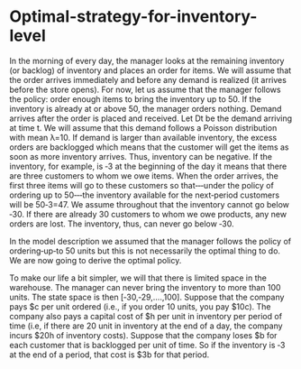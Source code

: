 # Optimal-strategy-for-inventory-level
In the morning of every day, the manager looks at the remaining inventory (or backlog) of inventory and places an order for items. We will assume that the order arrives immediately and before any demand is realized (it arrives before the store opens). For now, let us assume that the manager follows the policy: order enough items to bring the inventory up to 50. If the inventory is already at or above 50, the manager orders nothing.
Demand arrives after the order is placed and received. Let Dt be the demand arriving at time t. We will assume that this demand follows a Poisson distribution with mean λ=10.
If demand is larger than available inventory, the excess orders are backlogged which means that the customer will get the items as soon as more inventory arrives. Thus, inventory can be negative. If the inventory, for example, is ‐3 at the beginning of the day it means that there are three customers to whom we owe items. When the order arrives, the first three items will go to these customers so that‐‐‐under the policy of ordering up to 50‐‐‐the inventory available for the next‐period customers will be 50‐3=47.
We assume throughout that the inventory cannot go below ‐30. If there are already 30 customers to whom we owe products, any new orders are lost. The inventory, thus, can never go below ‐30.

In the model description we assumed that the manager follows the policy of ordering‐up‐to 50 units but this is not necessarily the optimal thing to do. We are now going to derive the optimal policy.
    
To make our life a bit simpler, we will that there is limited space in the warehouse. The manager can never bring the inventory to more than 100 units. The state space is then [‐30,‐29,....,100].
Suppose that the company pays $c per unit ordered (i.e., if you order 10 units, you pay $10c). The company also pays a capital cost of $h per unit in inventory per period of time (i.e, if there are 20 unit in inventory at the end of a day, the company incurs $20h of inventory costs). Suppose that the company loses $b for each customer that is backlogged per unit of time. So if the inventory is ‐3 at the end of a period, that cost is $3b for that period.

